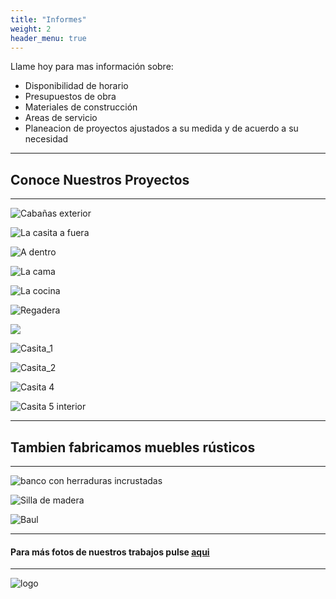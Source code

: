 ```yaml
---
title: "Informes"
weight: 2
header_menu: true
---
```


Llame hoy para mas información sobre:

- Disponibilidad de horario
- Presupuestos de obra
- Materiales de construcción
- Areas de servicio
- Planeacion de proyectos ajustados a su medida y de acuerdo a su necesidad

---

## Conoce Nuestros Proyectos

---

![Cabañas exterior](images/cottages_outside.jpeg)

![La casita a fuera](images/cottage_1_exterior.jpeg)

![A dentro](images/cottage_1_interior.jpeg)

![La cama](images/cottage_bed.jpeg)

![La cocina](images/cottage_kitchen.jpeg)

![Regadera](images/cottage_shower.jpeg)

![](images/cottage_2_exterior.jpeg)

![Casita_1](images/house_1.jpeg)

![Casita_2](images/house_2.jpeg)

![Casita 4](../images/house_5.jpeg)

![Casita 5 interior](../images/house_Loft.jpeg)

---

## Tambien fabricamos muebles rústicos

---

![banco con herraduras incrustadas](../images/horseshoeBench.jpeg)

![Silla de madera](../images/house_chair.jpeg)

![Baul](../images/chest_2.jpeg)

---

#### Para más fotos de nuestros trabajos pulse [aqui](fotos)

---

![logo](../images/faviconBlack-200x200.png)
